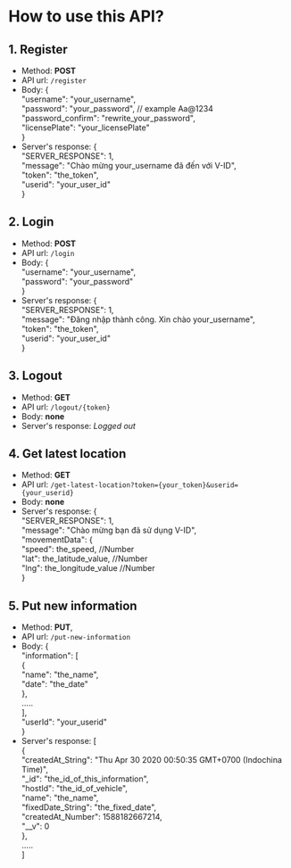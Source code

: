 # How to use this API?

## 1. Register
- Method: **POST**
- API url: ```/register```
- Body: {\
	"username": "your_username",\
	"password": "your_password", // example Aa@1234 \
	"password_confirm": "rewrite_your_password",\
	"licensePlate": "your_licensePlate"\
}
- Server's response: {\
    "SERVER_RESPONSE": 1,\
    "message": "Chào mừng your_username đã đến với V-ID",\
    "token": "the_token",\
    "userid": "your_user_id"\
}

## 2. Login
- Method: **POST**
- API url: ```/login```
- Body: {\
	"username": "your_username",\
	"password": "your_password"\
}
- Server's response: {\
    "SERVER_RESPONSE": 1,\
    "message": "Đăng nhập thành công. Xin chào your_username",\
    "token": "the_token",\
    "userid": "your_user_id"\
}

## 3. Logout
- Method: **GET**
- API url: ```/logout/{token}```
- Body: **none**
- Server's response: *Logged out*

## 4. Get latest location
- Method: **GET**
- API url: ```/get-latest-location?token={your_token}&userid={your_userid}```
- Body: **none**
- Server's response: {\
    "SERVER_RESPONSE": 1,\
    "message": "Chào mừng bạn đã sử dụng V-ID",\
    "movementData": {\
        "speed": the_speed, //Number\
        "lat": the_latitude_value, //Number\
        "lng": the_longitude_value //Number\
}

## 5. Put new information
- Method: **PUT**,
- API url: ```/put-new-information```
- Body: {\
	"information": [\
			{\
				"name": "the_name",\
				"date": "the_date"\
			},\
      .....\
		],\
	"userId": "your_userid"\
}
- Server's response: [\
    {\
        "createdAt_String": "Thu Apr 30 2020 00:50:35 GMT+0700 (Indochina Time)",\
        "_id": "the_id_of_this_information",\
        "hostId": "the_id_of_vehicle",\
        "name": "the_name",\
        "fixedDate_String": "the_fixed_date",\
        "createdAt_Number": 1588182667214,\
        "__v": 0\
    },\
    .....\
]
